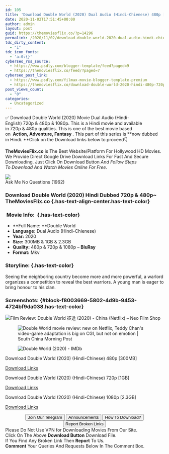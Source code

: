 ```yaml
---
id: 105
title: 'Download Double World (2020) Dual Audio (Hindi-Chienese) 480p [300MB] || 720p [1GB] || 1080p [2.3GB]'
date: 2020-11-02T17:51:45+00:00
author: admin
layout: post
guid: https://themoviesflix.co/?p=14296
permalink: /2020/11/02/download-double-world-2020-dual-audio-hindi-chienese-480p-300mb-720p-1gb-1080p-2-3gb/
tdc_dirty_content:
  - "1"
tdc_icon_fonts:
  - 'a:0:{}'
cyberseo_rss_source:
  - https://www.psdly.com/blogger-template/feed?paged=9
  - https://themoviesflix.co/feed/?paged=7
cyberseo_post_link:
  - https://www.psdly.com/filmax-movie-blogger-template-premium
  - https://themoviesflix.co/download-double-world-2020-hindi-480p-720p-1080p/
post_views_count:
  - "0"
categories:
  - Uncategorized
---
```

✅ Download Double World (2020)&nbsp;Movie&nbsp;Dual Audio (Hindi-English)&nbsp;720p&nbsp;&&nbsp;480p&nbsp;& 1080p. This is a Hindi movie and available in&nbsp;720p&nbsp;&&nbsp;480p&nbsp;qualities. This is one of the best movie based on&nbsp;**&nbsp;Action,&nbsp;Adventure,&nbsp;Fantasy&nbsp;**. This part of this series is&nbsp;**now dubbed in&nbsp;Hindi.&nbsp;**Click on the Download links below to proceed👇

**TheMoviesFlix.co**&nbsp;is The Best Website/Platform For Hollywood HD Movies. We Provide Direct Google Drive Download Links For Fast And Secure Downloading. Just Click On Download Button&nbsp;_And Follow Steps To&nbsp;Download And Watch Movies Online For Free_.

<div class="imdbwp imdbwp--movie dark">
  <div class="imdbwp__thumb">
    <a class="imdbwp__link" target="_blank" title="Ask Me No Questions" href="https://www.imdb.com/title/tt1050883/" rel="nofollow noopener noreferrer"><img class="imdbwp__img" src="https://themoviesflix.co/wp-content/plugins/imdb-for-wordpress/assets/img/placeholder.png" /></a>
  </div>
  
  <div class="imdbwp__content">
    <div class="imdbwp__header">
      <span class="imdbwp__title">Ask Me No Questions</span> (1962)
    </div>
  </div>
</div>

### Download Double World (2020) Hindi Dubbed 720p & 480p~ TheMoviesFlix.co {.has-text-align-center.has-text-color}

### &nbsp;Movie Info:&nbsp; {.has-text-color}

  * **Full Name:&nbsp;**Double World
  * **Language:**&nbsp;Dual Audio (Hindi-Chienese)
  * **Year:**&nbsp;2020
  * **Size:**&nbsp;300MB & 1GB & 2.3GB
  * **Quality:**&nbsp;480p & 720p & 1080p –&nbsp;**BluRay**
  * **Format:**&nbsp;Mkv

### Storyline: {.has-text-color}

Seeing the neighboring country become more and more powerful, a warlord organizes a competition to reveal the best warriors. A young man is eager to bring honour to his clan.

### Screenshots: {#block-f8003669-5802-4d9b-9453-4724bf9da038.has-text-color}<figure class="wp-block-image">

![Film Review: Double World 征途 (2020) - China (Netflix) – Neo Film Shop](https://cdn.shopify.com/s/files/1/1183/1920/articles/double_world_1024x1024.jpg?v=1596894033) </figure> <figure class="wp-block-image">![Double World movie review: new on Netflix, Teddy Chan's video-game adaptation is big on CGI, but not on emotion | South China Morning Post](https://cdn.i-scmp.com/sites/default/files/d8/images/methode/2020/07/31/4b9fe4a0-d249-11ea-88dd-6bec610be4a6_image_hires_110051.jpg)</figure> <figure class="wp-block-image">![Double World (2020) - IMDb](https://m.media-amazon.com/images/M/MV5BMmJlZGQ3NGQtMWI4My00ZWZkLWI5YmUtMTQwZjYwNGNjYWZjXkEyXkFqcGdeQXN3aWZ0dw@@._V1_.jpg)</figure> 

<p class="has-text-align-center has-text-color has-medium-font-size">
  Download Double World (2020) (Hindi-Chinese) 480p [300MB]
</p>

<span class="mb-center maxbutton-3-center"><span class="maxbutton-3-container mb-container"><a class="maxbutton-3 maxbutton maxbutton-post-button" target="_blank" rel="nofollow noopener noreferrer" href="https://coinquint.com/a18480/"><span class="mb-text">Download Links</span></a></span></span>

<p class="has-text-align-center has-text-color has-medium-font-size">
  Download Double World (2020) (Hindi-Chinese) 720p [1GB]
</p>

<span class="mb-center maxbutton-3-center"><span class="maxbutton-3-container mb-container"><a class="maxbutton-3 maxbutton maxbutton-post-button" target="_blank" rel="nofollow noopener noreferrer" href="https://coinquint.com/a18482/"><span class="mb-text">Download Links</span></a></span></span>

<p class="has-text-align-center has-text-color has-medium-font-size">
  Download Double World (2020) (Hindi-Chinese) 1080p [2.3GB]
</p>

<span class="mb-center maxbutton-3-center"><span class="maxbutton-3-container mb-container"><a class="maxbutton-3 maxbutton maxbutton-post-button" target="_blank" rel="nofollow noopener noreferrer" href="https://coinquint.com/a18484/"><span class="mb-text">Download Links</span></a></span></span>

<center>
</center>

<center>
  <a href="https://t.me/themoviesflixcom" target="_blank" data-wpel-link="external" rel="nofollow external noopener noreferrer"><button class="button button5">Join Our Telegram</button></a> <a href="https://themoviesflix.co/download-double-world-2020-hindi-480p-720p-1080p/#" target="_blank" data-wpel-link="external" rel="nofollow external noopener noreferrer"><button class="button button5">Announcements</button></a> <a href="https://themoviesflix.com/how-to-download/" target="_blank" data-wpel-link="external" rel="nofollow external noopener noreferrer"><button class="button button5">How To Download?</button></a> <a href="https://themoviesflix.co/download-double-world-2020-hindi-480p-720p-1080p/#" target="_blank" data-wpel-link="external" rel="nofollow external noopener noreferrer"><button class="button button5">Report Broken Links</button></a>
</center>

<div class="alert alert-danger">
  Please Do Not Use VPN for Downloading Movies From Our Site.
</div>

<div class="alert alert-success">
  Click On The Above <strong>Download Button</strong> Download File.
</div>

<div class="alert alert-warning">
  If You Find Any Broken Link Then <strong>Report</strong> To Us.
</div>

<div class="alert alert-info">
  <strong>Comment</strong> Your Queries And Requests Below In The Comment Box.
</div>